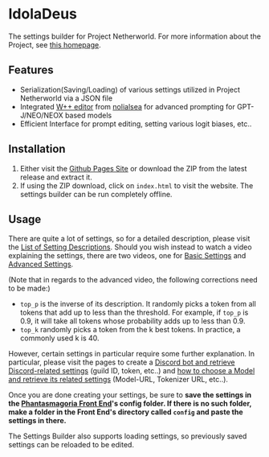 # IdolaDeus
The settings builder for Project Netherworld. For more information about the Project, see [this homepage](https://github.com/Project-Netherworld).

## Features 
- Serialization(Saving/Loading) of various settings utilized in Project Netherworld via a JSON file
- Integrated [W++ editor](https://github.com/nolialsea/Wpp) from [nolialsea](https://github.com/nolialsea) for advanced prompting for GPT-J/NEO/NEOX based models
- Efficient Interface for prompt editing, setting various logit biases, etc..

## Installation 
1. Either visit the [Github Pages Site](https://project-netherworld.github.io/IdolaDeus/) or download the ZIP from the latest release and extract it.
2. If using the ZIP download, click on `index.html` to visit the website. The settings builder can be run completely offline. 

## Usage 
There are quite a lot of settings, so for a detailed description, please visit the [List of Setting Descriptions](https://github.com/Project-Netherworld/IdolaDeus/wiki/List-of-Setting-Descriptions).
Should you wish instead to watch a video explaining the settings, there are two videos, one for [Basic Settings](https://www.youtube.com/watch?v=1DaV5suk7RU) and [Advanced Settings](https://www.youtube.com/watch?v=HOCsJhbmsZA).

(Note that in regards to the advanced video, the following corrections need to be made:)
- `top_p` is the inverse of its description. It randomly picks a token from all tokens that add up to less than the threshold. For example, if `top_p` is 0.9, it will take all tokens whose probability adds up to less than 0.9.
- `top_k` randomly picks a token from the k best tokens. In practice, a commonly used k is 40.


However, certain settings in particular require some further explanation. 
In particular, please visit the pages to create a [Discord bot and retrieve Discord-related settings](https://github.com/Project-Netherworld/IdolaDeus/wiki/Creating-a-Discord-Bot) (guild ID, token, etc..) 
and [how to choose a Model and retrieve its related settings](https://github.com/Project-Netherworld/IdolaDeus/wiki/Model-Acquisition-and-Hardware-Requirements) (Model-URL, Tokenizer URL, etc..).

Once you are done creating your settings, be sure to **save the settings in the [Phantasmagoria Front End](https://github.com/Project-Netherworld/Phantasmagoria)'s config folder. If there is no such folder, make a folder in the Front End's directory called `config` and paste the settings in there.**

The Settings Builder also supports loading settings, so previously saved settings can be reloaded to be edited. 




